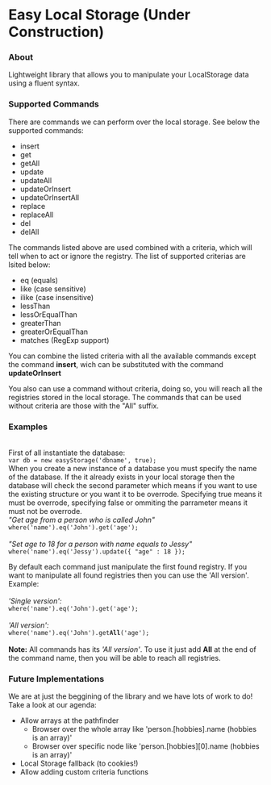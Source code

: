 <h1>Easy Local Storage (Under Construction)</h1>

<h3>About</h3>

Lightweight library that allows you to manipulate your LocalStorage data using a fluent syntax.

<h3>Supported Commands</h3>

There are commands we can perform over the local storage. See below the supported commands:

<ul>
<li>insert</li>
<li>get</li>
<li>getAll</li>
<li>update</li>
<li>updateAll</li>
<li>updateOrInsert</li>
<li>updateOrInsertAll</li>
<li>replace</li>
<li>replaceAll</li>
<li>del</li>
<li>delAll</li>
</ul>

The commands listed above are used combined with a criteria, which will tell when to act or ignore the registry. The list of supported criterias are lsited below:

<ul>
<li>eq (equals)</li>
<li>like (case sensitive)</li>
<li>ilike (case insensitive)</li>
<li>lessThan</li>
<li>lessOrEqualThan</li>
<li>greaterThan</li>
<li>greaterOrEqualThan</li>
<li>matches (RegExp support)</li>
</ul>

You can combine the listed criteria with all the available commands except the command <b>insert</b>, wich can be substituted with the command <b>updateOrInsert</b>

You also can use a command without criteria, doing so, you will reach all the registries stored in the local storage. The commands that can be used without criteria are those with the "All" suffix.

<h3>Examples</h3>
<br>
First of all instantiate the database:
<br>
<code>var db = new easyStorage('dbname', true);</code>
<br>
When you create a new instance of a database you must specify the name of the database. If the it already exists in your local storage then
the database will check the second parameter which means if you want to use the existing structure or you want it to be overrode. Specifying true means it must
be overrode, specifying false or ommiting the parrameter means it must not be overrode.
<br>
<i>"Get age from a person who is called John" </i>
<br>
<code>where('name').eq('John').get('age');</code>
<br>
<br>
<i>"Set age to 18 for a person with name equals to Jessy"</i>
<br>
<code>where('name').eq('Jessy').update({ "age" : 18 });</code>
<br>

By default each command just manipulate the first found registry. If you want to manipulate all found registries then you can use the 'All version'. Example:
<br>
<br>
<i>'Single version':</i>
<br>
<code>where('name').eq('John').get('age');</code>
<br>
<br>
<i>'All version':</i>
<br>
<code>where('name').eq('John').get<b>All</b>('age');</code>
<br>
<br>
<b>Note:</b> All commands has its <i>'All version'</i>. To use it just add <b>All</b> at the end of the command name, then you will be able to reach all registries.

<h3>Future Implementations</h3>

We are at just the beggining of the library and we have lots of work to do! Take a look at our agenda:

<ul>
<li>Allow arrays at the pathfinder
  <ul>
  <li>Browser over the whole array like 'person.[hobbies].name (hobbies is an array)'</li>
  <li>Browser over specific node like 'person.[hobbies][0].name (hobbies is an array)'</li>
  </ul>
</li>
<li>Local Storage fallback (to cookies!)</li>
<li>Allow adding custom criteria functions</li>
</ul>
